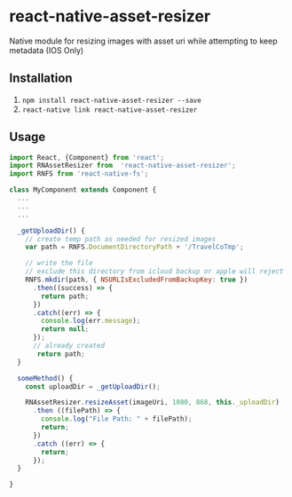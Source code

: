 # react-native-asset-resizer
Native module for resizing images with asset uri while attempting to keep metadata (IOS Only)

## Installation

1. `npm install react-native-asset-resizer --save`
2. `react-native link react-native-asset-resizer`

## Usage

```javascript
import React, {Component} from 'react';
import RNAssetResizer from  'react-native-asset-resizer';
import RNFS from 'react-native-fs';

class MyComponent extends Component {
  ...
  ...
  ...

  _getUploadDir() {
    // create temp path as needed for resized images
    var path = RNFS.DocumentDirectoryPath + '/TravelCoTmp';

    // write the file
    // exclude this directory from icloud backup or apple will reject
    RNFS.mkdir(path, { NSURLIsExcludedFromBackupKey: true })
      .then((success) => {
        return path;
      })
      .catch((err) => {
        console.log(err.message);
        return null;
      });
      // already created
       return path;
  }

  someMethod() {
    const uploadDir = _getUploadDir();

    RNAssetResizer.resizeAsset(imageUri, 1080, 868, this._uploadDir)
      .then ((filePath) => {
        console.log("File Path: " + filePath);
        return;
      })
      .catch ((err) => {
        return;
      });
  }

}
```